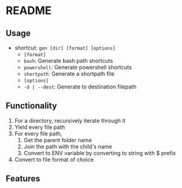 # README

## Usage

- shortcut: `gen [dir] [format] [options]`
    - `[format]`
    - `bash`: Generate bash path shortcuts
    - `powershell`: Generate powershell shortcuts
    - `shortpath`: Generate a shortpath file
    - `[options]`
    - `-d | --dest`: Generate to destination filepath

## Functionality

1. For a directory, recursively iterate through it
2. Yield every file path
3. For every file path,
    1. Get the parent folder name
    2. Join the path with the child's name
    3. Convert to ENV variable by converting to string with $ prefix
4. Convert to file format of choice

## Features
